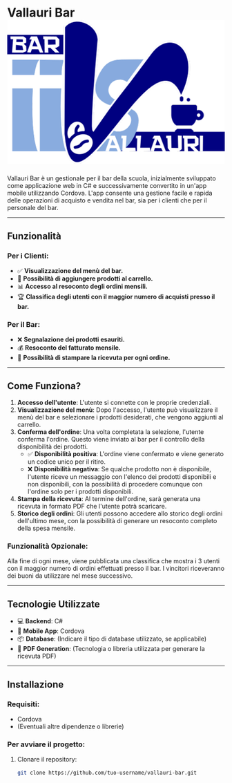 # Vallauri Bar ![Vallauri Bar Logo](https://github.com/SoloTush06/barVallauri/blob/main/assets/Logo1.png?raw=true)

Vallauri Bar è un gestionale per il bar della scuola, inizialmente sviluppato come applicazione web in C# e successivamente convertito in un'app mobile utilizzando Cordova. L'app consente una gestione facile e rapida delle operazioni di acquisto e vendita nel bar, sia per i clienti che per il personale del bar.

---

## Funzionalità

### Per i Clienti:
- ✅ **Visualizzazione del menù del bar.**
- 🛒 **Possibilità di aggiungere prodotti al carrello.**
- 📊 **Accesso al resoconto degli ordini mensili.**
- 🏆 **Classifica degli utenti con il maggior numero di acquisti presso il bar.**

### Per il Bar:
- ❌ **Segnalazione dei prodotti esauriti.**
- 💰 **Resoconto del fatturato mensile.**
- 🧾 **Possibilità di stampare la ricevuta per ogni ordine.**

---

## Come Funziona?

1. **Accesso dell'utente**: L'utente si connette con le proprie credenziali.
2. **Visualizzazione del menù**: Dopo l'accesso, l'utente può visualizzare il menù del bar e selezionare i prodotti desiderati, che vengono aggiunti al carrello.
3. **Conferma dell'ordine**: Una volta completata la selezione, l'utente conferma l'ordine. Questo viene inviato al bar per il controllo della disponibilità dei prodotti.
   - ✅ **Disponibilità positiva**: L'ordine viene confermato e viene generato un codice unico per il ritiro.
   - ❌ **Disponibilità negativa**: Se qualche prodotto non è disponibile, l'utente riceve un messaggio con l'elenco dei prodotti disponibili e non disponibili, con la possibilità di procedere comunque con l'ordine solo per i prodotti disponibili.
4. **Stampa della ricevuta**: Al termine dell'ordine, sarà generata una ricevuta in formato PDF che l'utente potrà scaricare.
5. **Storico degli ordini**: Gli utenti possono accedere allo storico degli ordini dell'ultimo mese, con la possibilità di generare un resoconto completo della spesa mensile.

### Funzionalità Opzionale:
Alla fine di ogni mese, viene pubblicata una classifica che mostra i 3 utenti con il maggior numero di ordini effettuati presso il bar. I vincitori riceveranno dei buoni da utilizzare nel mese successivo.

---

## Tecnologie Utilizzate

- 💻 **Backend**: C#
- 📱 **Mobile App**: Cordova
- 📦 **Database**: (Indicare il tipo di database utilizzato, se applicabile)
- 📑 **PDF Generation**: (Tecnologia o libreria utilizzata per generare la ricevuta PDF)

---

## Installazione

### Requisiti:
- Cordova
- (Eventuali altre dipendenze o librerie)

### Per avviare il progetto:
1. Clonare il repository:
   ```bash
   git clone https://github.com/tuo-username/vallauri-bar.git
